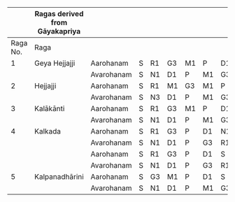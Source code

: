 |        |Ragas derived from Gāyakapriya|       |  |  |  |  |  |  |  |  |  |
|--------|---------------------------|----------|--|--|--|--|--|--|--|--|--|
|Raga No.|Raga                       |          |  |  |  |  |  |  |  |  |  |
|1       |Geya Hejjajji              |Aarohanam |S |R1|G3|M1|P |D1|N1|S |  |
|        |                           |Avarohanam|S |N1|D1|P |M1|G3|R1|S |  |
|2       |Hejjajji                   |Aarohanam |S |R1|M1|G3|M1|P |D1|S |  |
|        |                           |Avarohanam|S |N3|D1|P |M1|G3|R1|S |  |
|3       |Kalākānti                  |Aarohanam |S |R1|G3|M1|P |D1|S |  |  |
|        |                           |Avarohanam|S |N1|D1|P |M1|G3|R1|S |  |
|4       |Kalkada     		         |Aarohanam |S |R1|G3|P |D1|N1|S |  |  |
|        |                           |Avarohanam|S |N1|D1|P |G3|R1|S |  |  |
|        |               		     |Aarohanam |S |R1|G3|P |D1|S |  |  |  |
|        |                           |Avarohanam|S |N1|D1|P |G3|R1|S |  |  |
|5       |Kalpanadhārini     		 |Aarohanam |S |G3|M1|P |D1|S |  |  |  |
|        |                           |Avarohanam|S |N1|D1|P |M1|G3|R1|S |  |
